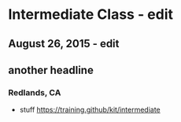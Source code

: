 
# Intermediate Class - edit
## August 26, 2015 - edit
## another headline
### Redlands, CA
 - stuff
https://training.github/kit/intermediate
